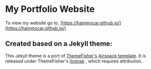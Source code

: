 # My Portfolio Website
To view my website go to, [https://hammocar.github.io/](https://hammocar.github.io/)


## Created based on a Jekyll theme:
This Jekyll theme is a port of [ThemeFisher's](https://themefisher.com) [Airspace template](https://themefisher.com/products/airspace-free-bootstrap-website-template/). It is released under ThemeFisher's [license](https://themefisher.com/license) , which requires attribution. 
